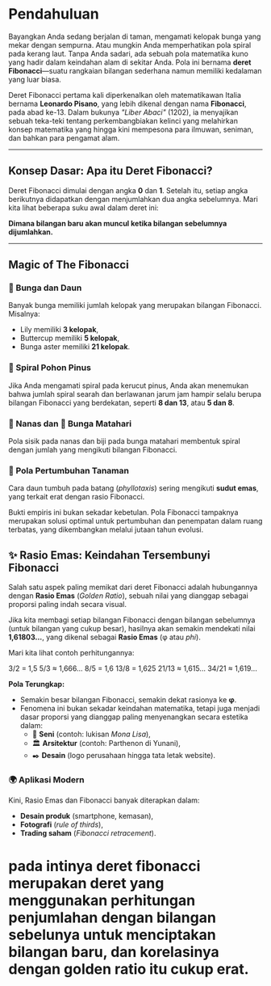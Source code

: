 # Pendahuluan

Bayangkan Anda sedang berjalan di taman, mengamati kelopak bunga yang mekar dengan sempurna. Atau mungkin Anda memperhatikan pola spiral pada kerang laut. Tanpa Anda sadari, ada sebuah pola matematika kuno yang hadir dalam keindahan alam di sekitar Anda. Pola ini bernama **deret Fibonacci**—suatu rangkaian bilangan sederhana namun memiliki kedalaman yang luar biasa.

Deret Fibonacci pertama kali diperkenalkan oleh matematikawan Italia bernama **Leonardo Pisano**, yang lebih dikenal dengan nama **Fibonacci**, pada abad ke-13. Dalam bukunya *"Liber Abaci"* (1202), ia menyajikan sebuah teka-teki tentang perkembangbiakan kelinci yang melahirkan konsep matematika yang hingga kini mempesona para ilmuwan, seniman, dan bahkan para pengamat alam.

---

## Konsep Dasar: Apa itu Deret Fibonacci?

Deret Fibonacci dimulai dengan angka **0** dan **1**. Setelah itu, setiap angka berikutnya didapatkan dengan menjumlahkan dua angka sebelumnya. Mari kita lihat beberapa suku awal dalam deret ini:


**Dimana bilangan baru akan muncul ketika bilangan sebelumnya dijumlahkan.**

---

## Magic of The Fibonacci

### 🌸 Bunga dan Daun  
Banyak bunga memiliki jumlah kelopak yang merupakan bilangan Fibonacci. Misalnya:  
- Lily memiliki **3 kelopak**,  
- Buttercup memiliki **5 kelopak**,  
- Bunga aster memiliki **21 kelopak**.

### 🌲 Spiral Pohon Pinus  
Jika Anda mengamati spiral pada kerucut pinus, Anda akan menemukan bahwa jumlah spiral searah dan berlawanan jarum jam hampir selalu berupa bilangan Fibonacci yang berdekatan, seperti **8 dan 13**, atau **5 dan 8**.

### 🍍 Nanas dan 🌻 Bunga Matahari  
Pola sisik pada nanas dan biji pada bunga matahari membentuk spiral dengan jumlah yang mengikuti bilangan Fibonacci.

### 🌿 Pola Pertumbuhan Tanaman  
Cara daun tumbuh pada batang (*phyllotaxis*) sering mengikuti **sudut emas**, yang terkait erat dengan rasio Fibonacci.

Bukti empiris ini bukan sekadar kebetulan. Pola Fibonacci tampaknya merupakan solusi optimal untuk pertumbuhan dan penempatan dalam ruang terbatas, yang dikembangkan melalui jutaan tahun evolusi.


## ✨ Rasio Emas: Keindahan Tersembunyi Fibonacci

Salah satu aspek paling memikat dari deret Fibonacci adalah hubungannya dengan **Rasio Emas** (*Golden Ratio*), sebuah nilai yang dianggap sebagai proporsi paling indah secara visual.  

Jika kita membagi setiap bilangan Fibonacci dengan bilangan sebelumnya (untuk bilangan yang cukup besar), hasilnya akan semakin mendekati nilai **1,61803...**, yang dikenal sebagai **Rasio Emas** (φ atau *phi*).  

Mari kita lihat contoh perhitungannya:  

3/2 = 1,5
5/3 ≈ 1,666...
8/5 = 1,6
13/8 = 1,625
21/13 ≈ 1,615...
34/21 ≈ 1,619...


**Pola Terungkap:**  
- Semakin besar bilangan Fibonacci, semakin dekat rasionya ke **φ**.  
- Fenomena ini bukan sekadar keindahan matematika, tetapi juga menjadi dasar proporsi yang dianggap paling menyenangkan secara estetika dalam:  
  - 🎨 **Seni** (contoh: lukisan *Mona Lisa*),  
  - 🏛 **Arsitektur** (contoh: Parthenon di Yunani),  
  - ✒️ **Desain** (logo perusahaan hingga tata letak website).  

### 🌍 Aplikasi Modern  
Kini, Rasio Emas dan Fibonacci banyak diterapkan dalam:  
- **Desain produk** (smartphone, kemasan),  
- **Fotografi** (*rule of thirds*),  
- **Trading saham** (*Fibonacci retracement*).  

# pada intinya deret fibonacci merupakan deret yang menggunakan perhitungan penjumlahan dengan bilangan sebelunya untuk menciptakan bilangan baru, dan korelasinya dengan golden ratio itu cukup erat.